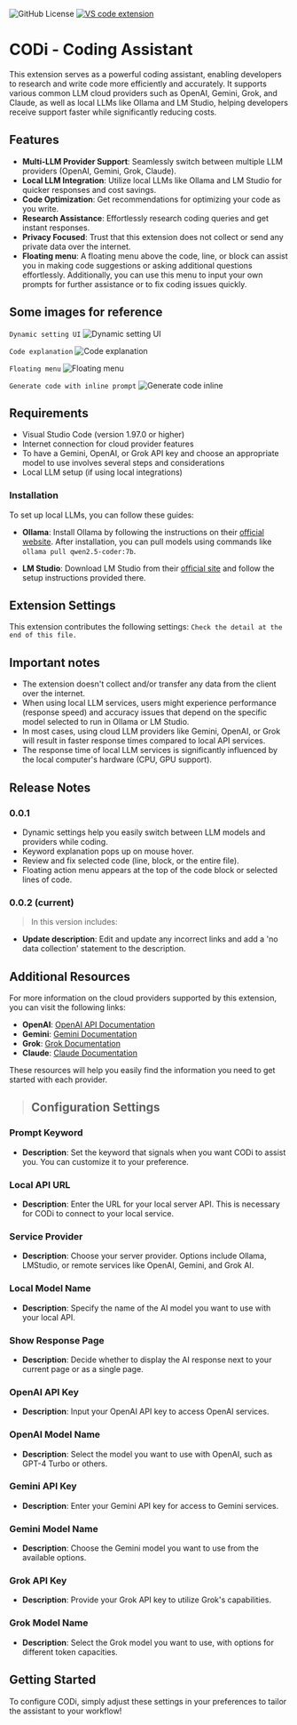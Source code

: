 ![GitHub License](https://img.shields.io/github/license/giaplee/codi-coding-assistant)
[![VS code extension](https://img.shields.io/badge/any_text-you_like-blue?style=flat-square&label=VS%20Code%20Extension)
](https://#)

# CODi - Coding Assistant

This extension serves as a powerful coding assistant, enabling developers to research and write code more efficiently and accurately. It supports various common LLM cloud providers such as OpenAI, Gemini, Grok, and Claude, as well as local LLMs like Ollama and LM Studio, helping developers receive support faster while significantly reducing costs.

## Features

- **Multi-LLM Provider Support**: Seamlessly switch between multiple LLM providers (OpenAI, Gemini, Grok, Claude).
- **Local LLM Integration**: Utilize local LLMs like Ollama and LM Studio for quicker responses and cost savings.
- **Code Optimization**: Get recommendations for optimizing your code as you write.
- **Research Assistance**: Effortlessly research coding queries and get instant responses.
- **Privacy Focused**: Trust that this extension does not collect or send any private data over the internet.
- **Floating menu**: A floating menu above the code, line, or block can assist you in making code suggestions or asking additional questions effortlessly. Additionally, you can use this menu to input your own prompts for further assistance or to fix coding issues quickly.

## Some images for reference

``Dynamic setting UI``
![Dynamic setting UI](resources/codi_ext_setting.png)

``Code explanation``
![Code explanation](resources/codi_ext_code_explain.png)

``Floating menu``
![Floating menu](resources/codi_ext_codelens_menu.png)

``Generate code with inline prompt``
![Generate code inline](resources/codi_ext_prompt_inline.png)

## Requirements

- Visual Studio Code (version 1.97.0 or higher)
- Internet connection for cloud provider features
- To have a Gemini, OpenAI, or Grok API key and choose an appropriate model to use involves several steps and considerations
- Local LLM setup (if using local integrations)

### Installation

To set up local LLMs, you can follow these guides:

- **Ollama**: Install Ollama by following the instructions on their [official website](https://ollama.com/docs/getting-started). After installation, you can pull models using commands like `ollama pull qwen2.5-coder:7b`.
  
- **LM Studio**: Download LM Studio from their [official site](https://lmstudio.ai) and follow the setup instructions provided there.

## Extension Settings

This extension contributes the following settings:
`Check the detail at the end of this file.`

## Important notes

- The extension doesn't collect and/or transfer any data from the client over the internet.
- When using local LLM services, users might experience performance (response speed) and accuracy issues that depend on the specific model selected to run in Ollama or LM Studio.
- In most cases, using cloud LLM providers like Gemini, OpenAI, or Grok will result in faster response times compared to local API services.
- The response time of local LLM services is significantly influenced by the local computer's hardware (CPU, GPU support).

## Release Notes

### 0.0.1

- Dynamic settings help you easily switch between LLM models and providers while coding.
- Keyword explanation pops up on mouse hover.
- Review and fix selected code (line, block, or the entire file).
- Floating action menu appears at the top of the code block or selected lines of code.

### 0.0.2 (current)

> In this version includes:

- **Update description**: Edit and update any incorrect links and add a 'no data collection' statement to the description.

## Additional Resources

For more information on the cloud providers supported by this extension, you can visit the following links:

- **OpenAI**: [OpenAI API Documentation](https://platform.openai.com/docs/introduction)
- **Gemini**: [Gemini Documentation](https://ai.google.dev/gemini-api/docs)
- **Grok**: [Grok Documentation](https://docs.x.ai/docs/overview)
- **Claude**: [Claude Documentation](https://anthropic.com/claude)

These resources will help you easily find the information you need to get started with each provider.

>## Configuration Settings

### Prompt Keyword

- **Description**: Set the keyword that signals when you want CODi to assist you. You can customize it to your preference.

### Local API URL

- **Description**: Enter the URL for your local server API. This is necessary for CODi to connect to your local service.

### Service Provider

- **Description**: Choose your server provider. Options include Ollama, LMStudio, or remote services like OpenAI, Gemini, and Grok AI.

### Local Model Name

- **Description**: Specify the name of the AI model you want to use with your local API.

### Show Response Page

- **Description**: Decide whether to display the AI response next to your current page or as a single page.

### OpenAI API Key

- **Description**: Input your OpenAI API key to access OpenAI services.

### OpenAI Model Name

- **Description**: Select the model you want to use with OpenAI, such as GPT-4 Turbo or others.

### Gemini API Key

- **Description**: Enter your Gemini API key for access to Gemini services.

### Gemini Model Name

- **Description**: Choose the Gemini model you want to use from the available options.

### Grok API Key

- **Description**: Provide your Grok API key to utilize Grok's capabilities.

### Grok Model Name

- **Description**: Select the Grok model you want to use, with options for different token capacities.

## Getting Started

To configure CODi, simply adjust these settings in your preferences to tailor the assistant to your workflow!
